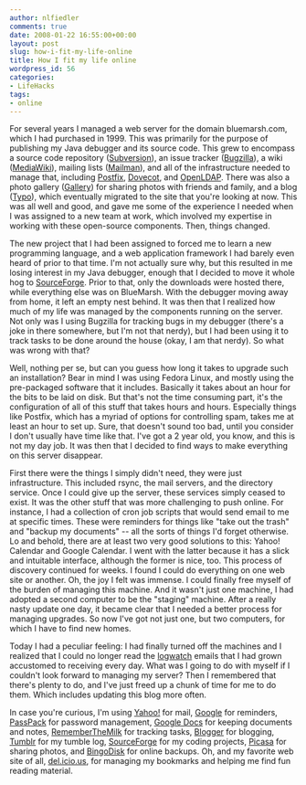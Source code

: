 ```yaml
---
author: nlfiedler
comments: true
date: 2008-01-22 16:55:00+00:00
layout: post
slug: how-i-fit-my-life-online
title: How I fit my life online
wordpress_id: 56
categories:
- LifeHacks
tags:
- online
---
```


For several years I managed a web server for the domain bluemarsh.com, which I had purchased in 1999. This was primarily for the purpose of publishing my Java debugger and its source code. This grew to encompass a source code repository ([Subversion](http://subversion.tigris.org/)), an issue tracker ([Bugzilla](http://www.bugzilla.org/)), a wiki ([MediaWiki](http://www.mediawiki.org/)), mailing lists ([Mailman](http://www.list.org/)), and all of the infrastructure needed to manage that, including [Postfix](http://www.postfix.org/), [Dovecot](http://dovecot.org/), and [OpenLDAP](http://www.openldap.org/). There was also a photo gallery ([Gallery](http://gallery.menalto.com/)) for sharing photos with friends and family, and a blog ([Typo](http://typosphere.org/)), which eventually migrated to the site that you're looking at now. This was all well and good, and gave me some of the experience I needed when I was assigned to a new team at work, which involved my expertise in working with these open-source components. Then, things changed.

The new project that I had been assigned to forced me to learn a new programming language, and a web application framework I had barely even heard of prior to that time. I'm not actually sure why, but this resulted in me losing interest in my Java debugger, enough that I decided to move it whole hog to [SourceForge](http://sourceforge.net/). Prior to that, only the downloads were hosted there, while everything else was on BlueMarsh. With the debugger moving away from home, it left an empty nest behind. It was then that I realized how much of my life was managed by the components running on the server. Not only was I using Bugzilla for tracking bugs in my debugger (there's a joke in there somewhere, but I'm not that nerdy), but I had been using it to track tasks to be done around the house (okay, I am that nerdy). So what was wrong with that?

Well, nothing per se, but can you guess how long it takes to upgrade such an installation? Bear in mind I was using Fedora Linux, and mostly using the pre-packaged software that it includes. Basically it takes about an hour for the bits to be laid on disk. But that's not the time consuming part, it's the configuration of all of this stuff that takes hours and hours. Especially things like Postfix, which has a myriad of options for controlling spam, takes me at least an hour to set up. Sure, that doesn't sound too bad, until you consider I don't usually have time like that. I've got a 2 year old, you know, and this is not my day job. It was then that I decided to find ways to make everything on this server disappear.

First there were the things I simply didn't need, they were just infrastructure. This included rsync, the mail servers, and the directory service. Once I could give up the server, these services simply ceased to exist. It was the other stuff that was more challenging to push online. For instance, I had a collection of cron job scripts that would send email to me at specific times. These were reminders for things like "take out the trash" and "backup my documents" -- all the sorts of things I'd forget otherwise. Lo and behold, there are at least two very good solutions to this: Yahoo! Calendar and Google Calendar. I went with the latter because it has a slick and intuitable interface, although the former is nice, too. This process of discovery continued for weeks. I found I could do everything on one web site or another. Oh, the joy I felt was immense. I could finally free myself of the burden of managing this machine. And it wasn't just one machine, I had adopted a second computer to be the "staging" machine. After a really nasty update one day, it became clear that I needed a better process for managing upgrades. So now I've got not just one, but two computers, for which I have to find new homes.

Today I had a peculiar feeling: I had finally turned off the machines and I realized that I could no longer read the [logwatch](http://logwatch.org/) emails that I had grown accustomed to receiving every day. What was I going to do with myself if I couldn't look forward to managing my server? Then I remembered that there's plenty to do, and I've just freed up a chunk of time for me to do them. Which includes updating this blog more often.

In case you're curious, I'm using [Yahoo!](http://mail.yahoo.com/) for mail, [Google](http://www.google.com/calendar/) for reminders, [PassPack](http://www.passpack.com/) for password management, [Google Docs](http://docs.google.com/) for keeping documents and notes, [RememberTheMilk](http://www.rememberthemilk.com/) for tracking tasks, [Blogger](http://www.blogger.com/) for blogging, [Tumblr](http://tumblr.com/) for my tumble log, [SourceForge](http://sourceforge.net/) for my coding projects, [Picasa](http://picasaweb.google.com/) for sharing photos, and [BingoDisk](http://www.bingodisk.com/) for online backups. Oh, and my favorite web site of all, [del.icio.us](http://del.icio.us/), for managing my bookmarks and helping me find fun reading material.
